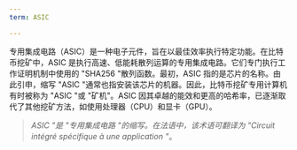 ```yaml
---
term: ASIC

---
```

专用集成电路（ASIC）是一种电子元件，旨在以最佳效率执行特定功能。在比特币挖矿中，ASIC 是执行高速、低能耗散列运算的专用集成电路。它们专门执行工作证明机制中使用的 "SHA256 "散列函数。最初，ASIC 指的是芯片的名称。由此引申，缩写 "ASIC "通常也指安装该芯片的机器。因此，比特币挖矿专用计算机有时被称为 "ASIC "或 "矿机"。ASIC 因其卓越的能效和更高的哈希率，已逐渐取代了其他挖矿方法，如使用处理器（CPU）和显卡（GPU）。

> *ASIC "是 "专用集成电路 "的缩写。在法语中，该术语可翻译为 "Circuit intégré spécifique à une application "*。